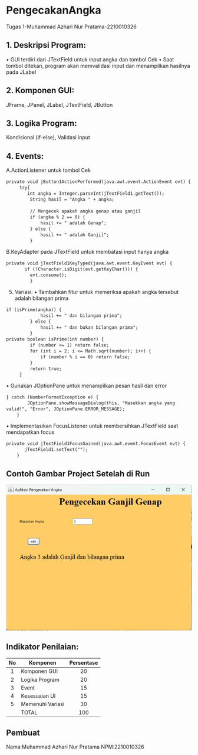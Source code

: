 # PengecakanAngka
 Tugas 1-Muhammad Azhari Nur Pratama-2210010326
## 1. Deskripsi Program:
• GUI terdiri dari JTextField untuk input angka dan tombol Cek
• Saat tombol ditekan, program akan memvalidasi input dan
menampilkan hasilnya pada JLabel

## 2. Komponen GUI: 
JFrame, JPanel, JLabel, JTextField, JButton

## 3. Logika Program: 
Kondisional (if-else), Validasi input

## 4. Events:
A.ActionListener untuk tombol Cek
~~~
private void jButton1ActionPerformed(java.awt.event.ActionEvent evt) {                                         
     try{
        int angka = Integer.parseInt(jTextField1.getText());
         String hasil = "Angka " + angka;

         // Mengecek apakah angka genap atau ganjil
         if (angka % 2 == 0) {
             hasil += " adalah Genap";
         } else {
             hasil += " adalah Ganjil";
         }
~~~
B.KeyAdapter pada JTextField untuk membatasi input hanya angka
~~~
private void jTextField1KeyTyped(java.awt.event.KeyEvent evt) {                                     
       if (!Character.isDigit(evt.getKeyChar())) {
         evt.consume();
         }
~~~
5. Variasi:
• Tambahkan fitur untuk memeriksa apakah angka tersebut adalah bilangan prima
~~~
if (isPrime(angka)) {
             hasil += " dan bilangan prima";
         } else {
             hasil += " dan bukan bilangan prima";
         }
private boolean isPrime(int number) {
         if (number <= 1) return false;
         for (int i = 2; i <= Math.sqrt(number); i++) {
             if (number % i == 0) return false;
         }
         return true;
     }
 ~~~
• Gunakan JOptionPane untuk menampilkan pesan hasil dan error
 ~~~
 } catch (NumberFormatException e) {
         JOptionPane.showMessageDialog(this, "Masukkan angka yang valid!", "Error", JOptionPane.ERROR_MESSAGE);
     }

~~~
• Implementasikan FocusListener untuk membersihkan JTextField saat mendapatkan focus
~~~
private void jTextField1FocusGained(java.awt.event.FocusEvent evt) {                                        
       jTextField1.setText("");
    }
~~~
    
## Contoh Gambar Project Setelah di Run
![](https://github.com/Azharipratama09/PengecakanAngka/blob/main/Cuplikan%20layar%202024-11-04%20095400.png)
 

## Indikator Penilaian:

| No  | Komponen         |  Persentase  |
| :-: | --------------   |   :-----:    |
|  1  | Komponen GUI     |    20    |
|  2  | Logika Program   |    20    |
|  3  | Event    |    15    |
|  4  | Kesesuaian UI     |    15    |
|  5  | Memenuhi Variasi |    30    |
|     | TOTAL        | 100 |

## Pembuat

Nama:Muhammad Azhari Nur Pratama
NPM:2210010326
